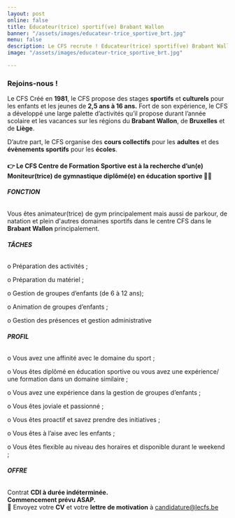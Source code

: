 ```yaml
---
layout: post
online: false
title: Educateur(trice) sportif(ve) Brabant Wallon
banner: "/assets/images/educateur-trice_sportive_brt.jpg"
menu: false
description: Le CFS recrute ! Educateur(trice) sportif(ve) Brabant Wallon
image: "/assets/images/educateur-trice_sportive_brt.jpg"

---
```

### Rejoins-nous !

Le CFS Créé en **1981**, le CFS propose des stages **sportifs** et **culturels** pour les enfants et les jeunes de **2,5 ans à 16 ans.** Fort de son expérience, le CFS a développé une large palette d’activités qu’il propose durant l’année scolaire et les vacances sur les régions du **Brabant Wallon**, de **Bruxelles** et de **Liège**.

D’autre part, le CFS organise des **cours collectifs** pour les **adultes** et des **évènements sportifs** pour les **écoles**.

#### 👉 Le CFS Centre de Formation Sportive est à la recherche d’un(e) **Moniteur(trice)** de gymnastique **diplômé(e) en éducation sportive** 🤸‍♀️

###### **FONCTION**

Vous êtes animateur(trice) de gym principalement mais aussi de parkour, de natation et plein d'autres domaines sportifs dans le centre CFS dans le **Brabant Wallon** principalement.

###### **TÂCHES**

o Préparation des activités ;

o Préparation du matériel ;

o Gestion de groupes d’enfants (de 6 à 12 ans);

o Animation de groupes d’enfants ;

o Gestion des présences et gestion administrative

###### **PROFIL**

o Vous avez une affinité avec le domaine du sport ;

o Vous êtes diplômé en éducation sportive ou vous avez une expérience/ une formation dans un domaine similaire ;

o Vous avez une expérience dans la gestion de groupes d’enfants ;

o Vous êtes joviale et passionné ;

o Vous êtes proactif et savez prendre des initiatives ;

o Vous êtes à l’aise avec les enfants ;

o Vous êtes flexible au niveau des horaires et disponible durant le weekend ;

###### **OFFRE**

Contrat **CDI à durée indéterminée.  
Commencement prévu ASAP.**  
📩 Envoyez votre **CV** et votre **lettre de motivation** à [candidature@lecfs.be](mailto:morgane@lecfs.be)